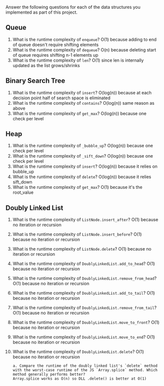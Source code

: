 Answer the following questions for each of the data structures you implemented as part of this project.

## Queue

1. What is the runtime complexity of `enqueue`?
   O(1) because adding to end of queue doesn't require shifting elements
2. What is the runtime complexity of `dequeue`?
   O(n) because deleting start of queue requires shifting n-1 elements up
3. What is the runtime complexity of `len`?
   O(1) since len is internally updated as the list grows/shrinks

## Binary Search Tree

1. What is the runtime complexity of `insert`?
   O(log(n)) because at each decision point half of search space is eliminated
2. What is the runtime complexity of `contains`?
   O(log(n)) same reason as above
3. What is the runtime complexity of `get_max`?
   O(log(n)) because one check per level

## Heap

1. What is the runtime complexity of `_bubble_up`?
   O(log(n)) because one check per level
2. What is the runtime complexity of `_sift_down`?
   O(log(n)) because one check per level
3. What is the runtime complexity of `insert`?
   O(log(n)) because it relies on bubble_up
4. What is the runtime complexity of `delete`?
   O(log(n)) because it relies sift_down
5. What is the runtime complexity of `get_max`?
   O(1) because it's the root_value

## Doubly Linked List

1.  What is the runtime complexity of `ListNode.insert_after`?
    O(1) because no iteration or recursion
2.  What is the runtime complexity of `ListNode.insert_before`?
    O(1) because no iteration or recursion
3.  What is the runtime complexity of `ListNode.delete`?
    O(1) because no iteration or recursion
4.  What is the runtime complexity of `DoublyLinkedList.add_to_head`?
    O(1) because no iteration or recursion
5.  What is the runtime complexity of `DoublyLinkedList.remove_from_head`?
    O(1) because no iteration or recursion
6.  What is the runtime complexity of `DoublyLinkedList.add_to_tail`?
    O(1) because no iteration or recursion
7.  What is the runtime complexity of `DoublyLinkedList.remove_from_tail`?
    O(1) because no iteration or recursion
8.  What is the runtime complexity of `DoublyLinkedList.move_to_front`?
    O(1) because no iteration or recursion
9.  What is the runtime complexity of `DoublyLinkedList.move_to_end`?
    O(1) because no iteration or recursion
10. What is the runtime complexity of `DoublyLinkedList.delete`?
    O(1) because no iteration or recursion

        a. Compare the runtime of the doubly linked list's `delete` method with the worst-case runtime of the JS `Array.splice` method. Which method generally performs better?
        Array.splice works as O(n) so DLL .delete() is better at O(1)

